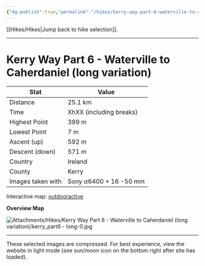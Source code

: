 ```yaml
---
{"dg-publish":true,"permalink":"/hikes/kerry-way-part-6-waterville-to-caherdaniel-long-variation/","hide":"true","updated":"2025-06-16T17:16:03.000+02:00"}
---
```


[[Hikes/Hikes\|Jump back to hike selection]].

---
# Kerry Way Part 6 - Waterville to Caherdaniel (long variation)
 
| Stat              | Value                                |
| ----------------- | ------------------------------------ |
| Distance          | 25.1 km                              |
| Time              | XhXX (including breaks)              |
| Highest Point     | 399 m                                |
| Lowest Point      | 7 m                                  |
| Ascent (up)       | 592 m                                |
| Descent (down)    | 571 m                                |
| Country           | Ireland                              |
| County            | Kerry                                |
| Images taken with | Sony $\alpha\text{6400}$ + 16 -50 mm |

Interactive map: [outdooractive](https://www.outdooractive.com/en/route/hiking-trail/southwest-ireland/kerry-way-part-6-waterville-caherdaniel-long-variation-/318377917/?share=%7E3ixetryc%244osshyi3)

**Overview Map**

![Attachments/Hikes/Kerry Way Part 6 - Waterville to Caherdaniel (long variation)/kerry_part6 - long-0.jpg](/img/user/Attachments/Hikes/Kerry%20Way%20Part%206%20-%20Waterville%20to%20Caherdaniel%20(long%20variation)/kerry_part6%20-%20long-0.jpg)

---
These selected images are compressed. For best experience, view the website in light mode (see sun/moon icon on the bottom right after site has loaded).